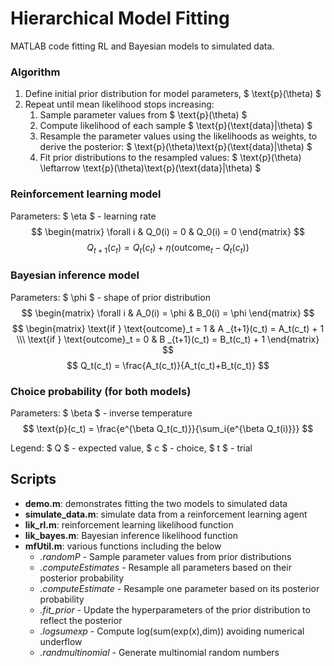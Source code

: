# Hierarchical Model Fitting

MATLAB code fitting RL and Bayesian models to simulated data.

### Algorithm

 1. Define initial prior distribution for model parameters, $ \text{p}(\theta) $
 2. Repeat until mean likelihood stops increasing:
     1. Sample parameter values from $ \text{p}(\theta) $
     2. Compute likelihood of each sample $ \text{p}(\text{data}|\theta) $
     3. Resample the parameter values using the likelihoods as weights, to derive the posterior:  $ \text{p}(\theta)\text{p}(\text{data}|\theta) $
     4. Fit prior distributions to the resampled values: $ \text{p}(\theta) \leftarrow \text{p}(\theta)\text{p}(\text{data}|\theta) $

### Reinforcement learning model
Parameters: $ \eta $ - learning rate
$$ \begin{matrix} \forall i & Q_0(i) = 0 & Q_0(i) = 0 \end{matrix} $$
$$ Q_{t+1}(c_t) = Q_t(c_t) + \eta(\text{outcome}_t - Q_t(c_t)) $$

### Bayesian inference model
Parameters: $ \phi $ - shape of prior distribution
$$ \begin{matrix} \forall i & A_0(i) = \phi & B_0(i) = \phi \end{matrix} $$
$$ \begin{matrix} \text{if } \text{outcome}_t = 1 & A _{t+1}(c_t) = A_t(c_t) + 1 \\\ \text{if } \text{outcome}_t = 0 & B _{t+1}(c_t) = B_t(c_t) + 1 \end{matrix} $$ 
$$ Q_t(c_t) = \frac{A_t(c_t)}{A_t(c_t)+B_t(c_t)} $$

### Choice probability (for both models)
Parameters: $ \beta $ - inverse temperature
$$ \text{p}(c_t) = \frac{e^{\beta Q_t(c_t)}}{\sum_i{e^{\beta Q_t(i)}}} $$

Legend: $ Q $ - expected value, $ c $ - choice, $ t $ - trial
## Scripts
 - **demo.m**:   demonstrates fitting the two models to simulated data
 - **simulate_data.m**:   simulate data from a reinforcement learning agent
 - **lik_rl.m**:          reinforcement learning likelihood function
 - **lik_bayes.m**:       Bayesian inference likelihood function
 - **mfUtil.m**:          various functions including the below
    - *.randomP*           - Sample parameter values from prior distributions
    - *.computeEstimates*  - Resample all parameters based on their posterior probability
    - *.computeEstimate*   - Resample one parameter based on its posterior probability
    - *.fit_prior*         - Update the hyperparameters of the prior distribution to reflect the posterior
    - *.logsumexp*         - Compute log(sum(exp(x),dim)) avoiding numerical underflow
    - *.randmultinomial*   - Generate multinomial random numbers

